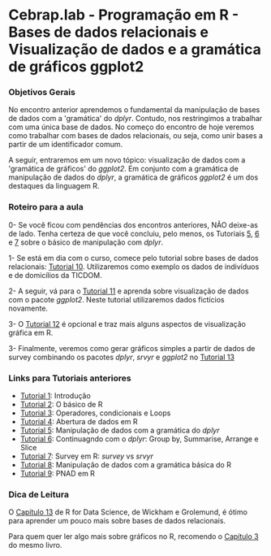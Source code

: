 #  Cebrap.lab - Programação em R - Bases de dados relacionais e Visualização de dados e a gramática de gráficos ggplot2

### Objetivos Gerais

No encontro anterior aprendemos o fundamental da manipulação de bases de dados com a 'gramática' do _dplyr_. Contudo, nos restringimos a trabalhar com uma única base de dados. No começo do encontro de hoje veremos como trabalhar com bases de dados relacionais, ou seja, como unir bases a partir de um identificador comum.

A seguir, entraremos em um novo tópico: visualização de dados com a 'gramática de gráficos' do _ggplot2_. Em conjunto com a gramática de manipulação de dados do _dplyr_, a gramática de gráficos _ggplot2_ é um dos destaques da linguagem R.

### Roteiro para a aula

0- Se você ficou com pendências dos encontros anteriores, NÃO deixe-as de lado. Tenha certeza de que você concluiu, pelo menos, os Tutoriais [5](https://github.com/leobarone/cebrap_lab_cetic_programacao_r/blob/master/tutorials/tutorial05.md),  [6](https://github.com/leobarone/cebrap_lab_cetic_programacao_r/blob/master/tutorials/tutorial06.md) e [7](https://github.com/leobarone/cebrap_lab_cetic_programacao_r/blob/master/tutorials/tutorial07.md) sobre o básico de manipulação com _dplyr_.

1- Se está em dia com o curso, comece pelo tutorial sobre bases de dados relacionais:  [Tutorial 10]((https://github.com/leobarone/cebrap_lab_cetic_programacao_r/blob/master/tutorials/tutorial10.md)). Utilizaremos como exemplo os dados de indivíduos e de domicílios da TICDOM.

2- A seguir, vá para o [Tutorial 11](https://github.com/leobarone/cebrap_lab_cetic_programacao_r/blob/master/tutorials/tutorial06.md) e aprenda sobre visualização de dados com o pacote _ggplot2_. Neste tutorial utilizaremos dados fictícios novamente.

3- O [Tutorial 12](https://github.com/leobarone/cebrap_lab_cetic_programacao_r/blob/master/tutorials/tutorial06.md) é opcional e traz mais alguns aspectos de visualização gráfica em R.

3- Finalmente, veremos como gerar gráficos simples a partir de dados de survey combinando os pacotes _dplyr_, _srvyr_ e _ggplot2_ no [Tutorial 13](https://github.com/leobarone/cebrap_lab_cetic_programacao_r/blob/master/tutorials/tutorial07.md)

### Links para Tutoriais anteriores

- [Tutorial 1](https://github.com/leobarone/cebrap_lab_cetic_programacao_r/blob/master/tutorials/tutorial01.md): Introdução
- [Tutorial 2](https://github.com/leobarone/cebrap_lab_cetic_programacao_r/blob/master/tutorials/tutorial02.md): O básico de R
- [Tutorial 3](https://github.com/leobarone/cebrap_lab_cetic_programacao_r/blob/master/tutorials/tutorial03.md): Operadores, condicionais e Loops
- [Tutorial 4](https://github.com/leobarone/cebrap_lab_cetic_programacao_r/blob/master/tutorials/tutorial04.md): Abertura de dados em R
- [Tutorial 5](https://github.com/leobarone/cebrap_lab_cetic_programacao_r/blob/master/tutorials/tutorial05.md): Manipulação de dados com a gramática do _dplyr_
- [Tutorial 6](https://github.com/leobarone/cebrap_lab_cetic_programacao_r/blob/master/tutorials/tutorial06.md): Continuagndo com o _dplyr_: Group by, Summarise, Arrange e Slice
- [Tutorial 7](https://github.com/leobarone/cebrap_lab_cetic_programacao_r/blob/master/tutorials/tutorial07.md): Survey em R: _survey_ vs _srvyr_
- [Tutorial 8](https://github.com/leobarone/cebrap_lab_cetic_programacao_r/blob/master/tutorials/tutorial04.md): Manipulação de dados com a gramática básica do R
- [Tutorial 9](https://github.com/leobarone/cebrap_lab_cetic_programacao_r/blob/master/tutorials/tutorial04.md): PNAD em R

### Dica de Leitura

O [Capítulo 13](https://r4ds.had.co.nz/relational-data.html) de R for Data Science, de Wickham e Grolemund, é ótimo para aprender um pouco mais sobre bases de dados relacionais.

Para quem quer ler algo mais sobre gráficos no R, recomendo o [Capítulo 3](https://r4ds.had.co.nz/data-visualisation.html) do mesmo livro.
